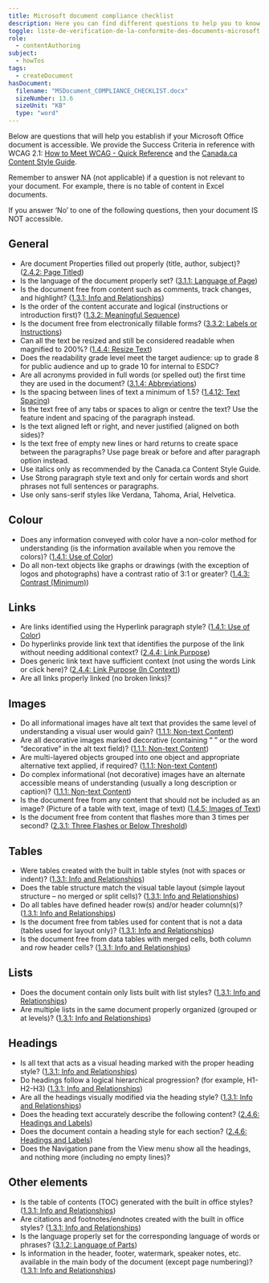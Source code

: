 ```yaml
---
title: Microsoft document compliance checklist
description: Here you can find different questions to help you to know if your Word document is accessible or not.
toggle: liste-de-verification-de-la-conformite-des-documents-microsoft
role:
  - contentAuthoring
subject:
  - howTos
tags:
  - createDocument
hasDocument:
  filename: "MSDocument_COMPLIANCE_CHECKLIST.docx"
  sizeNumber: 13.6
  sizeUnit: "KB"
  type: "word"
---
```


Below are questions that will help you establish if your Microsoft Office document is accessible. We provide the Success Criteria in reference with WCAG 2.1: [How to Meet WCAG - Quick Reference](http://www.w3.org/WAI/WCAG21/quickref/) and the [Canada.ca Content Style Guide](https://www.canada.ca/en/treasury-board-secretariat/services/government-communications/canada-content-style-guide.html).

Remember to answer NA (not applicable) if a question is not relevant to your document. For example, there is no table of content in Excel documents.

If you answer ‘No’ to one of the following questions, then your document IS NOT accessible.

## General

<ul class="list-unstyled mrgn-tp-lg mrgn-lft-lg">
    <li class="mrgn-bttm-md"><span class="far fa-square mrgn-rght-md" aria-hidden="true"></span>Are document Properties filled out properly (title, author, subject)? (<a href="https://www.w3.org/TR/WCAG22/#page-titled">2.4.2: Page Titled</a>)</li>
    <li class="mrgn-bttm-md"><span class="far fa-square mrgn-rght-md" aria-hidden="true"></span>Is the language of the document properly set? (<a href="https://www.w3.org/TR/WCAG22/#language-of-page">3.1.1: Language of Page</a>)</li>
    <li class="mrgn-bttm-md"><span class="far fa-square mrgn-rght-md" aria-hidden="true"></span>Is the document free from content such as comments, track changes, and highlight? (<a href="https://www.w3.org/TR/WCAG22/#info-and-relationships">1.3.1: Info and Relationships</a>)</li>
    <li class="mrgn-bttm-md"><span class="far fa-square mrgn-rght-md" aria-hidden="true"></span>Is the order of the content accurate and logical (instructions or introduction first)? (<a href="https://www.w3.org/TR/WCAG22/#meaningful-sequence">1.3.2: Meaningful Sequence</a>)</li>
    <li class="mrgn-bttm-md"><span class="far fa-square mrgn-rght-md" aria-hidden="true"></span>Is the document free from electronically fillable forms? (<a href="https://www.w3.org/TR/WCAG22/#labels-or-instructions">3.3.2: Labels or Instructions</a>)</li>
    <li class="mrgn-bttm-md"><span class="far fa-square mrgn-rght-md" aria-hidden="true"></span>Can all the text be resized and still be considered readable when magnified to 200%? (<a href="https://www.w3.org/TR/WCAG22/#resize-text">1.4.4: Resize Text</a>)</li>
    <li class="mrgn-bttm-md"><span class="far fa-square mrgn-rght-md" aria-hidden="true"></span>Does the readability grade level meet the target audience: up to grade 8 for public audience and up to grade 10 for internal to ESDC?</li>
    <li class="mrgn-bttm-md"><span class="far fa-square mrgn-rght-md" aria-hidden="true"></span>Are all acronyms provided in full words (or spelled out) the first time they are used in the document? (<a href="https://www.w3.org/TR/WCAG22/#abbreviations">3.1.4: Abbreviations</a>)</li>
    <li class="mrgn-bttm-md"><span class="far fa-square mrgn-rght-md" aria-hidden="true"></span>Is the spacing between lines of text a minimum of 1.5? (<a href="https://www.w3.org/TR/WCAG22/#text-spacing">1.4.12: Text Spacing</a>)</li>
    <li class="mrgn-bttm-md"><span class="far fa-square mrgn-rght-md" aria-hidden="true"></span>Is the text free of any tabs or spaces to align or centre the text? Use the feature indent and spacing of the paragraph instead.</li>
    <li class="mrgn-bttm-md"><span class="far fa-square mrgn-rght-md" aria-hidden="true"></span>Is the text aligned left or right, and never justified (aligned on both sides)?</li>
    <li class="mrgn-bttm-md"><span class="far fa-square mrgn-rght-md" aria-hidden="true"></span>Is the text free of empty new lines or hard returns to create space between the paragraphs? Use page break or before and after paragraph option instead.</li>
    <li class="mrgn-bttm-md"><span class="far fa-square mrgn-rght-md" aria-hidden="true"></span>Use italics only as recommended by the Canada.ca Content Style Guide.</li>
    <li class="mrgn-bttm-md"><span class="far fa-square mrgn-rght-md" aria-hidden="true"></span>Use Strong paragraph style text and only for certain words and short phrases not full sentences or paragraphs.</li>
    <li class="mrgn-bttm-md"><span class="far fa-square mrgn-rght-md" aria-hidden="true"></span>Use only sans-serif styles like Verdana, Tahoma, Arial, Helvetica.</li>
</ul>

## Colour

<ul class="list-unstyled mrgn-tp-lg mrgn-lft-lg">
    <li class="mrgn-bttm-md"><span class="far fa-square mrgn-rght-md" aria-hidden="true"></span>Does any information conveyed with color have a non-color method for understanding (is the information available when you remove the colors)? (<a href="https://www.w3.org/TR/WCAG22/#use-of-color">1.4.1: Use of Color</a>)</li>
    <li class="mrgn-bttm-md"><span class="far fa-square mrgn-rght-md" aria-hidden="true"></span>Do all non-text objects like graphs or drawings (with the exception of logos and photographs) have a contrast ratio of 3:1 or greater? (<a href="https://www.w3.org/TR/WCAG22/#contrast-minimum">1.4.3: Contrast (Minimum)</a>)</li>
</ul>

## Links

<ul class="list-unstyled mrgn-tp-lg mrgn-lft-lg">
    <li class="mrgn-bttm-md"><span class="far fa-square mrgn-rght-md" aria-hidden="true"></span>Are links identified using the Hyperlink paragraph style? (<a href="https://www.w3.org/TR/WCAG22/#use-of-color">1.4.1: Use of Color</a>)</li>
    <li class="mrgn-bttm-md"><span class="far fa-square mrgn-rght-md" aria-hidden="true"></span>Do hyperlinks provide link text that identifies the purpose of the link without needing additional context? (<a href="https://www.w3.org/TR/WCAG22/#link-purpose-in-context">2.4.4: Link Purpose</a>)</li>
    <li class="mrgn-bttm-md"><span class="far fa-square mrgn-rght-md" aria-hidden="true"></span>Does generic link text have sufficient context (not using the words Link or click here)? (<a href="https://www.w3.org/TR/WCAG22/#link-purpose-in-context">2.4.4: Link Purpose (In Context)</a>)</li>
    <li class="mrgn-bttm-md"><span class="far fa-square mrgn-rght-md" aria-hidden="true"></span>Are all links properly linked (no broken links)?</li>
</ul>

## Images

<ul class="list-unstyled mrgn-tp-lg mrgn-lft-lg">
    <li class="mrgn-bttm-md"><span class="far fa-square mrgn-rght-md" aria-hidden="true"></span>Do all informational images have alt text that provides the same level of understanding a visual user would gain? (<a href="https://www.w3.org/TR/WCAG22/#non-text-content">1.1.1: Non-text Content</a>)</li>
    <li class="mrgn-bttm-md"><span class="far fa-square mrgn-rght-md" aria-hidden="true"></span>Are all decorative images marked decorative (containing “ ” or the word “decorative” in the alt text field)? (<a href="https://www.w3.org/TR/WCAG22/#non-text-content">1.1.1: Non-text Content</a>)</li>
    <li class="mrgn-bttm-md"><span class="far fa-square mrgn-rght-md" aria-hidden="true"></span>Are multi-layered objects grouped into one object and appropriate alternative text applied, if required? (<a href="https://www.w3.org/TR/WCAG22/#non-text-content">1.1.1: Non-text Content</a>)</li>
    <li class="mrgn-bttm-md"><span class="far fa-square mrgn-rght-md" aria-hidden="true"></span>Do complex informational (not decorative) images have an alternate accessible means of understanding (usually a long description or caption)? (<a href="https://www.w3.org/TR/WCAG22/#non-text-content">1.1.1: Non-text Content</a>)</li>
    <li class="mrgn-bttm-md"><span class="far fa-square mrgn-rght-md" aria-hidden="true"></span>Is the document free from any content that should not be included as an image? (Picture of a table with text, image of text) (<a href="https://www.w3.org/TR/WCAG22/#images-of-text">1.4.5: Images of Text</a>)</li>
    <li class="mrgn-bttm-md"><span class="far fa-square mrgn-rght-md" aria-hidden="true"></span>Is the document free from content that flashes more than 3 times per second? (<a href="https://www.w3.org/TR/WCAG22/#three-flashes-or-below-threshold">2.3.1: Three Flashes or Below Threshold</a>)</li>
</ul>

## Tables

<ul class="list-unstyled mrgn-tp-lg mrgn-lft-lg">
    <li class="mrgn-bttm-md"><span class="far fa-square mrgn-rght-md" aria-hidden="true"></span>Were tables created with the built in table styles (not with spaces or indent)? (<a href="https://www.w3.org/TR/WCAG22/#info-and-relationships">1.3.1: Info and Relationships</a>)</li>
    <li class="mrgn-bttm-md"><span class="far fa-square mrgn-rght-md" aria-hidden="true"></span>Does the table structure match the visual table layout (simple layout structure – no merged or split cells)? (<a href="https://www.w3.org/TR/WCAG22/#info-and-relationships">1.3.1: Info and Relationships</a>)</li>
    <li class="mrgn-bttm-md"><span class="far fa-square mrgn-rght-md" aria-hidden="true"></span>Do all tables have defined header row(s) and/or header column(s)? (<a href="https://www.w3.org/TR/WCAG22/#info-and-relationships">1.3.1: Info and Relationships</a>)</li>
    <li class="mrgn-bttm-md"><span class="far fa-square mrgn-rght-md" aria-hidden="true"></span>Is the document free from tables used for content that is not a data (tables used for layout only)? (<a href="https://www.w3.org/TR/WCAG22/#info-and-relationships">1.3.1: Info and Relationships</a>)</li>
    <li class="mrgn-bttm-md"><span class="far fa-square mrgn-rght-md" aria-hidden="true"></span>Is the document free from data tables with merged cells, both column and row header cells? (<a href="https://www.w3.org/TR/WCAG22/#info-and-relationships">1.3.1: Info and Relationships</a>)</li>
</ul>

## Lists

<ul class="list-unstyled mrgn-tp-lg mrgn-lft-lg">
    <li class="mrgn-bttm-md"><span class="far fa-square mrgn-rght-md" aria-hidden="true"></span>Does the document contain only lists built with list styles? (<a href="https://www.w3.org/TR/WCAG22/#info-and-relationships">1.3.1: Info and Relationships</a>)</li>
    <li class="mrgn-bttm-md"><span class="far fa-square mrgn-rght-md" aria-hidden="true"></span>Are multiple lists in the same document properly organized (grouped or at levels)? (<a href="https://www.w3.org/TR/WCAG22/#info-and-relationships">1.3.1: Info and Relationships</a>)</li>
</ul>

## Headings

<ul class="list-unstyled mrgn-tp-lg mrgn-lft-lg">
    <li class="mrgn-bttm-md"><span class="far fa-square mrgn-rght-md" aria-hidden="true"></span>Is all text that acts as a visual heading marked with the proper heading style? (<a href="https://www.w3.org/TR/WCAG22/#info-and-relationships">1.3.1: Info and Relationships</a>)</li>
    <li class="mrgn-bttm-md"><span class="far fa-square mrgn-rght-md" aria-hidden="true"></span>Do headings follow a logical hierarchical progression? (for example, H1-H2-H3) (<a href="https://www.w3.org/TR/WCAG22/#info-and-relationships">1.3.1: Info and Relationships</a>)</li>
    <li class="mrgn-bttm-md"><span class="far fa-square mrgn-rght-md" aria-hidden="true"></span>Are all the headings visually modified via the heading style? (<a href="https://www.w3.org/TR/WCAG22/#info-and-relationships">1.3.1: Info and Relationships</a>)</li>
    <li class="mrgn-bttm-md"><span class="far fa-square mrgn-rght-md" aria-hidden="true"></span>Does the heading text accurately describe the following content? (<a href="https://www.w3.org/TR/WCAG22/#headings-and-labels">2.4.6: Headings and Labels</a>)</li>
    <li class="mrgn-bttm-md"><span class="far fa-square mrgn-rght-md" aria-hidden="true"></span>Does the document contain a heading style for each section? (<a href="https://www.w3.org/TR/WCAG22/#headings-and-labels">2.4.6: Headings and Labels</a>)</li>
    <li class="mrgn-bttm-md"><span class="far fa-square mrgn-rght-md" aria-hidden="true"></span>Does the Navigation pane from the View menu show all the headings, and nothing more (including no empty lines)?</li>
</ul>

## Other elements

<ul class="list-unstyled mrgn-tp-lg mrgn-lft-lg">
    <li class="mrgn-bttm-md"><span class="far fa-square mrgn-rght-md" aria-hidden="true"></span>Is the table of contents (TOC) generated with the built in office styles? (<a href="https://www.w3.org/TR/WCAG22/#info-and-relationships">1.3.1: Info and Relationships</a>)</li>
    <li class="mrgn-bttm-md"><span class="far fa-square mrgn-rght-md" aria-hidden="true"></span>Are citations and footnotes/endnotes created with the built in office styles? (<a href="https://www.w3.org/TR/WCAG22/#info-and-relationships">1.3.1: Info and Relationships</a>)</li>
    <li class="mrgn-bttm-md"><span class="far fa-square mrgn-rght-md" aria-hidden="true"></span>Is the language properly set for the corresponding language of words or phrases? (<a href="https://www.w3.org/TR/WCAG22/#language-of-parts">3.1.2: Language of Parts</a>)</li>
    <li class="mrgn-bttm-md"><span class="far fa-square mrgn-rght-md" aria-hidden="true"></span>Is information in the header, footer, watermark, speaker notes, etc. available in the main body of the document (except page numbering)? (<a href="https://www.w3.org/TR/WCAG22/#info-and-relationships">1.3.1: Info and Relationships</a>)</li>
</ul>
